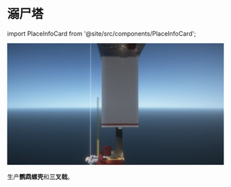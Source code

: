 # 溺尸塔

import PlaceInfoCard from '@site/src/components/PlaceInfoCard';

<PlaceInfoCard builder='stickman_stickmi' overworld='-380,+190,+147'/>

![](/img/place/溺尸塔.webp)

生产**鹦鹉螺壳**和**三叉戟**。